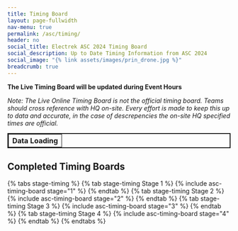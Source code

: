 ```yaml
---
title: Timing Board
layout: page-fullwidth
nav-menu: true
permalink: /asc/timing/
header: no
social_title: Electrek ASC 2024 Timing Board
social_description: Up to Date Timing Information from ASC 2024
social_image: "{% link assets/images/prin_drone.jpg %}"
breadcrumb: true
---
```


__The Live Timing Board will be updated during Event Hours__

*Note: The Live Online Timing Board is not the official timing board. Teams should cross reference with HQ on-site. Every effort is made to keep this up to data and accurate, in the case of descrepencies the on-site HQ specified times are official.*

<style>


thead {
	font-weight: bold;
	border-bottom: 2px solid;
}

td, th {
	border: 1px solid;
}

td {
	white-space: nowrap;
	display: block;
	overflow: auto; 
	max-width: 100%;
}

td.transition, tr.transition {
	transition: background-color 4s ease-in;
}

td.changed, tr.changed {
	background-color: #84bc41;
}

td:last-child {
	font-style: italic;
}
</style>
<table id="liveTable" style="margin:auto; border: 2px solid;overflow:auto;">
<th>Data Loading</th>
</table>
<span id="livenote" style="display: none;">
__The Timing Board is currently live!__ _Information on this page automatically updates, next updating in <b><span id="countdowntime">-</span></b> seconds._</span>
<span id="notlivenote" style="display: none;">__The Timing Board is not current live, live updates will begin at: <span id="livestarttime">-</span>__. Please Refresh at that time.</span>


<script>

update_interval_seconds = 5;

function fadeoutHighlight(changeList){
	changeList.forEach((id) => {
		document.getElementById(id).classList.add("transition");
		document.getElementById(id).classList.remove("changed");
	});
}

function highlightChanges(changeList){
	changeList.forEach((id) => {
		document.getElementById(id).classList.remove("transition");
		document.getElementById(id).classList.add("changed");
		setTimeout(fadeoutHighlight, 500, changeList);
	});
}

function updateTable(timingData){
	liveTable = document.getElementById("liveTable");
	changedIds = [];
	timingData.results.forEach((result, rowIndex) => {
		existingRow = document.getElementById(`row${rowIndex}`)
		const cells = result.split(',');
		if (existingRow){
			cells.forEach((cell, cellIndex) => {
				existingCell = document.getElementById(`row${rowIndex}cell${cellIndex}`)
				existingContent = existingCell.innerHTML;
				existingCell.innerHTML = cell;
				if(existingContent != cell){
					changedIds.push(`row${rowIndex}cell${cellIndex}`);
				}
		});
		}
		else{
			const newRow = liveTable.insertRow();
			newRow.id = `row${rowIndex}`;
			changedIds.push(`row${rowIndex}`)
			cells.forEach((cell, cellIndex) => {
				const newCell = newRow.insertCell();
				newCell.innerHTML = cell;
				newCell.id = `row${rowIndex}cell${cellIndex}`
			});
		}
	});
	highlightChanges(changedIds);
}

var time_to_update = update_interval_seconds;
function next_update_time(){
	document.getElementById("countdowntime").innerHTML = time_to_update;
	if(time_to_update == 1 && document.hidden == true){
		console.log("Wait");
		return;
	}
	if (time_to_update == 0){
			getTimingDataUpdateTable()
			time_to_update = update_interval_seconds;
	}else{
		time_to_update--;
	}
}

function createTable(timingData){
	liveTable = document.getElementById("liveTable");
	switch(Number(timingData.stage)) {
	  case 1:
		liveTable.innerHTML = document.getElementById("stage1template").innerHTML;
		break;
	  case 2:
		liveTable.innerHTML = document.getElementById("stage2template").innerHTML;
		break;
	  case 3: 
		liveTable.innerHTML = document.getElementById("stage3template").innerHTML;
		break;
	  case 4:
		liveTable.innerHTML = document.getElementById("stage4template").innerHTML;
		break;
	  default:
		liveTable.innerHTML = "<th>Data Not Available</th>"
		throw new Error("Unknown Stage")
		break;
	} 
	
	if(!timingData.live){
		document.getElementById("livestarttime").innerHTML = timingData.livestart;
		document.getElementById("notlivenote").style.display = "";
		return;
	};
	timingData.results.forEach((result, rowIndex) => {
		const newRow = liveTable.getElementsByTagName('tbody')[0].insertRow();
		newRow.id = `row${rowIndex}`
		const cells = result.split(',');
		cells.forEach((cell, cellIndex) => {
			const newCell = newRow.insertCell();
			newCell.innerHTML = cell;
			newCell.id = `row${rowIndex}cell${cellIndex}`
		});
	});
	document.getElementById("livenote").style.display = "";
	setInterval(next_update_time, 1000);
}

function getTimingDataUpdateTable(){
	console.log("Running Update");
	fetch("../../assets/timing/timing.json")
		.then(res => res.json())
		.then(function(res) {updateTable(res)})
		.catch(function(error){console.log(error)})
}

fetch("../../assets/timing.json")
  .then(res => res.json())
  .then(function(res) {createTable(res)})
  .catch(function(error){console.log(error)})

</script>


<div id="templateheaders" style="display:none">

</div>

## Completed Timing Boards
{% tabs stage-timing %}
{% tab stage-timing Stage 1 %}
{% include asc-timing-board stage="1" %}
{% endtab %}
{% tab stage-timing Stage 2 %}
{% include asc-timing-board stage="2" %}
{% endtab %}
{% tab stage-timing Stage 3 %}
{% include asc-timing-board stage="3" %}
{% endtab %}
{% tab stage-timing Stage 4 %}
{% include asc-timing-board stage="4" %}
{% endtab %}
{% endtabs %}

<link rel="stylesheet" href="{{ url }}/assets/css/tabs.css">
<script src="{{ url }}/assets/js/tabs.js"></script>
<script> jekyllTabs.init({
});</script>


<div id="templateheaders" style="display:none">
<div id="stage1template">
{% include asc-timing-board stage="1" %}
</div>
<div id="stage2template">
{% include asc-timing-board stage="2" %}
</div>
<div id="stage3template">
{% include asc-timing-board stage="3" %}
</div>
<div id="stage4template">
{% include asc-timing-board stage="4" %}
</div>
</div>